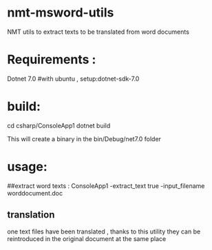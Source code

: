 # nmt-msword-utils
NMT utils to extract texts to be translated from word documents 


# Requirements :

Dotnet 7.0
#with ubuntu , setup:dotnet-sdk-7.0

# build:
cd csharp/ConsoleApp1
dotnet build

This will create a binary in the bin/Debug/net7.0 folder

# usage:
##extract word texts :
ConsoleApp1 -extract_text true -input_filename worddocument.doc

## translation
one text files have been translated , thanks to this utility they can be reintroduced in the original document at the same place 

